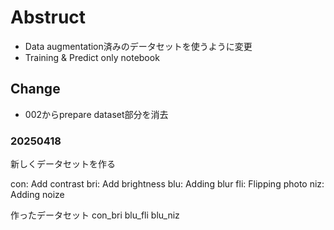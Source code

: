 # Abstruct

- Data augmentation済みのデータセットを使うように変更
- Training & Predict only notebook

## Change
- 002からprepare dataset部分を消去

### 20250418
新しくデータセットを作る

con: Add contrast
bri: Add brightness
blu: Adding blur
fli: Flipping photo
niz: Adding noize

作ったデータセット
con_bri
blu_fli
blu_niz

